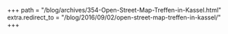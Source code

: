 +++
path = "/blog/archives/354-Open-Street-Map-Treffen-in-Kassel.html"
extra.redirect_to = "/blog/2016/09/02/open-street-map-treffen-in-kassel/"
+++

